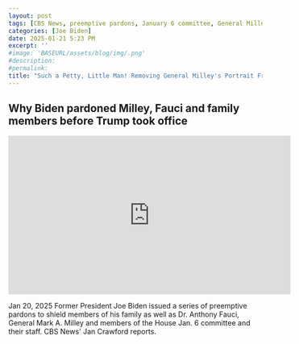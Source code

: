 ```yaml
---
layout: post
tags: [CBS News, preemptive pardons, January 6 committee, General Milley, Pentagon, politics]
categories: [Joe Biden]
date: 2025-01-21 5:23 PM
excerpt: ''
#image: 'BASEURL/assets/blog/img/.png'
#description:
#permalink:
title: "Such a Petty, Little Man! Removing General Milley's Portrait From the Pentagon."
---
```



## Why Biden pardoned Milley, Fauci and family members before Trump took office

<iframe width="560" height="315" src="https://www.youtube.com/embed/yoCPhXpoOnI?si=9D-MlHMjxyVXy0t6" title="YouTube video player" frameborder="0" allow="accelerometer; autoplay; clipboard-write; encrypted-media; gyroscope; picture-in-picture; web-share" referrerpolicy="strict-origin-when-cross-origin" allowfullscreen></iframe>

Jan 20, 2025
Former President Joe Biden issued a series of preemptive pardons to shield members of his family as well as Dr. Anthony Fauci, General Mark A. Milley and members of the House Jan. 6 committee and their staff. CBS News' Jan Crawford reports.

